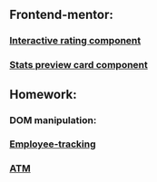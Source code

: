 ## Frontend-mentor:
### [Interactive rating component](https://agitagit.github.io/IITC/2024-10/interactive-rating-component-main)

### [Stats preview card component](https://agitagit.github.io/IITC/docs/HW11)

## Homework:
### DOM manipulation:
### [Employee-tracking](https://agitagit.github.io/IITC/docs/employee_system)
### [ATM](https://agitagit.github.io/IITC/docs/atm)
